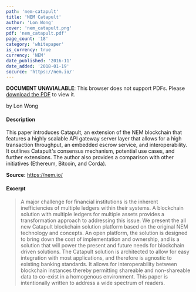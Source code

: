 ```yaml
---
path: 'nem-catapult'
title: 'NEM Catapult'
author: 'Lon Wong'
cover: 'nem_catapult.png'
pdf: 'nem_catapult.pdf'
page_count: '18'
category: 'whitepaper'
is_currency: true
currency: 'NEM'
date_published: '2016-11'
date_added: '2018-01-19'
socurce: 'https://nem.io/'
---
```


<object class="pdf_embed" data="/pdf/nem_catapult.pdf" type="application/pdf" width="100%" height="100%">
   <p><b>DOCUMENT UNAVIALABLE</b>: This browser does not support PDFs. Please <a href="/pdf/nem_catapult.pdf">download the PDF</a> to view it.</p>
</object>

by Lon Wong

#### Description
This paper introduces Catapult, an extension of the NEM blockchain that features a highly scalable API gateway server layer that allows for a high transaction throughput, an embedded escrow service, and interoperability. It outlines Catapult's consensus mechanism, potential use cases, and further extensions. The author also provides a comparison with other initiatives (Ethereum, Bitcoin, and Corda).

**Source:** https://nem.io/

#### Excerpt
> A major challenge for financial institutions is the inherent inefficiencies of multiple ledgers within their systems. A blockchain solution with multiple ledgers for multiple assets provides a transformation approach to addressing this issue. We present the all new Catapult blockchain solution platform based on the original NEM technology and concepts. An open platform, the solution is designed to bring down the cost of implementation and ownership, and is a solution that will power the present and future needs for blockchain driven solutions. The Catapult solution is architected to allow for easy integration with most applications, and therefore is agnostic to existing banking standards. It allows for interoperability between blockchain instances thereby permitting shareable and non-shareable data to co-exist in a homogenous environment. This paper is intentionally written to address a wide spectrum of readers.
